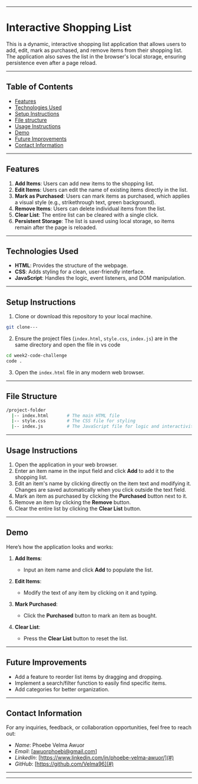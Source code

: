 
---

# Interactive Shopping List

This is a dynamic, interactive shopping list application that allows users to add, edit, mark as purchased, and remove items from their shopping list. The application also saves the list in the browser's local storage, ensuring persistence even after a page reload.

---
## Table of Contents
- [Features](#features)
- [Technologies Used](#technologies-used)
- [Setup Instructions](#setup-instructions)
- [File structure](#file-structure)
- [Usage Instructions](#usage-instructions)
- [Demo](#demo)
- [Future Improvements](#future-improvements)
- [Contact Information](#contact-information)
---

## Features
1. **Add Items**: Users can add new items to the shopping list.
2. **Edit Items**: Users can edit the name of existing items directly in the list.
3. **Mark as Purchased**: Users can mark items as purchased, which applies a visual style (e.g., strikethrough text, green background).
4. **Remove Items**: Users can delete individual items from the list.
5. **Clear List**: The entire list can be cleared with a single click.
6. **Persistent Storage**: The list is saved using local storage, so items remain after the page is reloaded.

---

## Technologies Used
- **HTML**: Provides the structure of the webpage.
- **CSS**: Adds styling for a clean, user-friendly interface.
- **JavaScript**: Handles the logic, event listeners, and DOM manipulation.

---

## Setup Instructions
1. Clone or download this repository to your local machine.
```bash
git clone---
```
2. Ensure the project files (`index.html`, `style.css`, `index.js`) are in the same directory and open the file in vs code
```bash
cd week2-code-challenge
code .

```
3. Open the `index.html` file in any modern web browser.

---

## File Structure
```bash
/project-folder
  |-- index.html       # The main HTML file
  |-- style.css        # The CSS file for styling
  |-- index.js         # The JavaScript file for logic and interactivity
```

---

## Usage Instructions
1. Open the application in your web browser.
2. Enter an item name in the input field and click **Add** to add it to the shopping list.
3. Edit an item's name by clicking directly on the item text and modifying it. Changes are saved automatically when you click outside the text field.
4. Mark an item as purchased by clicking the **Purchased** button next to it.
5. Remove an item by clicking the **Remove** button.
6. Clear the entire list by clicking the **Clear List** button.

---

## Demo
Here’s how the application looks and works:

1. **Add Items**:
   - Input an item name and click **Add** to populate the list.

2. **Edit Items**:
   - Modify the text of any item by clicking on it and typing.

3. **Mark Purchased**:
   - Click the **Purchased** button to mark an item as bought.

4. **Clear List**:
   - Press the **Clear List** button to reset the list.

---

## Future Improvements
- Add a feature to reorder list items by dragging and dropping.
- Implement a search/filter function to easily find specific items.
- Add categories for better organization.

---

## Contact Information
For any inquiries, feedback, or collaboration opportunities, feel free to reach out:

- *Name*: Phoebe Velma Awuor
- *Email*: [awuorphoebi@gmail.com]
- *LinkedIn*: [https://www.linkedin.com/in/phoebe-velma-awuor/](#)
- *GitHub*: [https://github.com/Velma96](#)

---
---

